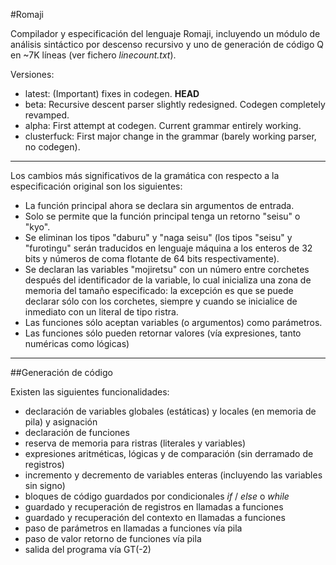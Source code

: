 #Romaji

Compilador y especificación del lenguaje Romaji, incluyendo un módulo de análisis sintáctico por descenso recursivo y uno de generación de código Q en ~7K líneas (ver fichero _linecount.txt_).

Versiones:
- latest: (Important) fixes in codegen. **HEAD**
- beta: Recursive descent parser slightly redesigned. Codegen completely revamped.
- alpha: First attempt at codegen. Current grammar entirely working.
- clusterfuck: First major change in the grammar (barely working parser, no codegen).

---
Los cambios más significativos de la gramática con respecto a la especificación original son los siguientes:

- La función principal ahora se declara sin argumentos de entrada.
- Solo se permite que la función principal tenga un retorno "seisu" o "kyo".
- Se eliminan los tipos "daburu" y "naga seisu" (los tipos "seisu" y "furotingu" serán traducidos en lenguaje máquina a los enteros de 32 bits y números de coma flotante de 64 bits respectivamente).
- Se declaran las variables "mojiretsu" con un número entre corchetes después del identificador de la variable, lo cual inicializa una zona de memoria del tamaño especificado: la excepción es que se puede declarar sólo con los corchetes, siempre y cuando se inicialice de inmediato con un literal de tipo ristra.
- Las funciones sólo aceptan variables (o argumentos) como parámetros.
- Las funciones sólo pueden retornar valores (vía expresiones, tanto numéricas como lógicas)

---
##Generación de código

Existen las siguientes funcionalidades:
- declaración de variables globales (estáticas) y locales (en memoria de pila) y asignación
- declaración de funciones
- reserva de memoria para ristras (literales y variables)
- expresiones aritméticas, lógicas y de comparación (sin derramado de registros)
- incremento y decremento de variables enteras (incluyendo las variables sin signo)
- bloques de código guardados por condicionales _if_ / _else_ o _while_
- guardado y recuperación de registros en llamadas a funciones
- guardado y recuperación del contexto en llamadas a funciones
- paso de parámetros en llamadas a funciones vía pila
- paso de valor retorno de funciones vía pila
- salida del programa vía GT(-2)

